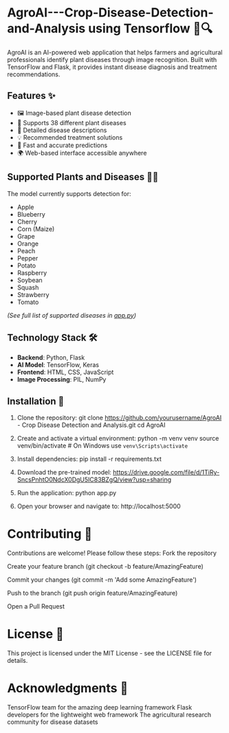 # AgroAI---Crop-Disease-Detection-and-Analysis using Tensorflow 🌱🔍
AgroAI is an AI-powered web application that helps farmers and agricultural professionals identify plant diseases through image recognition. Built with TensorFlow and Flask, it provides instant disease diagnosis and treatment recommendations.

## Features ✨

- 🖼️ Image-based plant disease detection
- 🌿 Supports 38 different plant diseases
- 📝 Detailed disease descriptions
- 💡 Recommended treatment solutions
- 🚀 Fast and accurate predictions
- 🌍 Web-based interface accessible anywhere

## Supported Plants and Diseases 🌽🍎

The model currently supports detection for:
- Apple
- Blueberry
- Cherry
- Corn (Maize)
- Grape
- Orange
- Peach
- Pepper
- Potato
- Raspberry
- Soybean
- Squash
- Strawberry
- Tomato

*(See full list of supported diseases in [app.py](app.py))*

## Technology Stack 🛠️

- **Backend**: Python, Flask
- **AI Model**: TensorFlow, Keras
- **Frontend**: HTML, CSS, JavaScript
- **Image Processing**: PIL, NumPy

## Installation 🚀

1. Clone the repository:
git clone https://github.com/yourusername/AgroAI - Crop Disease Detection and Analysis.git
cd AgroAI

2. Create and activate a virtual environment:
python -m venv venv
source venv/bin/activate  # On Windows use `venv\Scripts\activate`

3. Install dependencies:
pip install -r requirements.txt

4. Download the pre-trained model:
https://drive.google.com/file/d/1TiRy-SncsPnhtO0NdcX0DgU5IC83BZgQ/view?usp=sharing

5. Run the application:
python app.py

6. Open your browser and navigate to:
http://localhost:5000

# Contributing 🤝
Contributions are welcome! Please follow these steps:
Fork the repository

Create your feature branch (git checkout -b feature/AmazingFeature)

Commit your changes (git commit -m 'Add some AmazingFeature')

Push to the branch (git push origin feature/AmazingFeature)

Open a Pull Request

# License 📜
This project is licensed under the MIT License - see the LICENSE file for details.

# Acknowledgments 🙏
TensorFlow team for the amazing deep learning framework
Flask developers for the lightweight web framework
The agricultural research community for disease datasets
